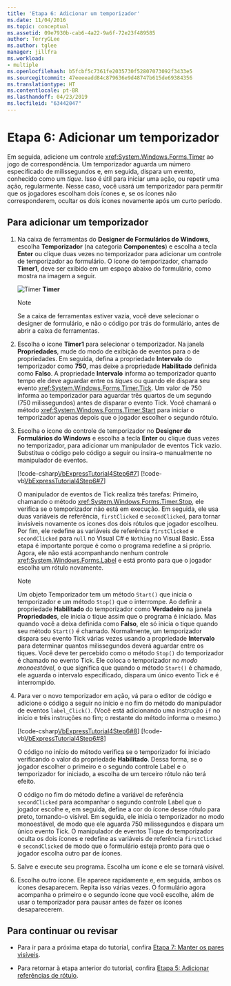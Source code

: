```yaml
---
title: 'Etapa 6: Adicionar um temporizador'
ms.date: 11/04/2016
ms.topic: conceptual
ms.assetid: 09e7930b-cab6-4a22-9a6f-72e23f489585
author: TerryGLee
ms.author: tglee
manager: jillfra
ms.workload:
- multiple
ms.openlocfilehash: b5fcbf5c7361fe2035730f52807073092f3433e5
ms.sourcegitcommit: 47eeeeadd84c879636e9d48747b615de69384356
ms.translationtype: HT
ms.contentlocale: pt-BR
ms.lasthandoff: 04/23/2019
ms.locfileid: "63442047"
---
```

# <a name="step-6-add-a-timer"></a>Etapa 6: Adicionar um temporizador
Em seguida, adicione um controle <xref:System.Windows.Forms.Timer> ao jogo de correspondência. Um temporizador aguarda um número especificado de milissegundos e, em seguida, dispara um evento, conhecido como um *tique*. Isso é útil para iniciar uma ação, ou repetir uma ação, regularmente. Nesse caso, você usará um temporizador para permitir que os jogadores escolham dois ícones e, se os ícones não corresponderem, ocultar os dois ícones novamente após um curto período.

## <a name="to-add-a-timer"></a>Para adicionar um temporizador

1. Na caixa de ferramentas do **Designer de Formulários do Windows**, escolha **Temporizador** (na categoria **Componentes**) e escolha a tecla **Enter** ou clique duas vezes no temporizador para adicionar um controle de temporizador ao formulário. O ícone do temporizador, chamado **Timer1**, deve ser exibido em um espaço abaixo do formulário, como mostra na imagem a seguir.

     ![Timer](../ide/media/express_timer.png)
**Timer**

    > [!NOTE]
    > Se a caixa de ferramentas estiver vazia, você deve selecionar o designer de formulário, e não o código por trás do formulário, antes de abrir a caixa de ferramentas.

2. Escolha o ícone **Timer1** para selecionar o temporizador. Na janela **Propriedades**, mude do modo de exibição de eventos para o de propriedades. Em seguida, defina a propriedade **Intervalo** do temporizador como **750**, mas deixe a propriedade **Habilitado** definida como **Falso**. A propriedade **Intervalo** informa ao temporizador quanto tempo ele deve aguardar entre os *tiques* ou quando ele dispara seu evento <xref:System.Windows.Forms.Timer.Tick>. Um valor de 750 informa ao temporizador para aguardar três quartos de um segundo (750 milissegundos) antes de disparar o evento Tick. Você chamará o método <xref:System.Windows.Forms.Timer.Start> para iniciar o temporizador apenas depois que o jogador escolher o segundo rótulo.

3. Escolha o ícone do controle de temporizador no **Designer de Formulários do Windows** e escolha a tecla **Enter** ou clique duas vezes no temporizador, para adicionar um manipulador de eventos Tick vazio. Substitua o código pelo código a seguir ou insira-o manualmente no manipulador de eventos.

     [!code-csharp[VbExpressTutorial4Step6#7](../ide/codesnippet/CSharp/step-6-add-a-timer_1.cs)]
     [!code-vb[VbExpressTutorial4Step6#7](../ide/codesnippet/VisualBasic/step-6-add-a-timer_1.vb)]

     O manipulador de eventos de Tick realiza três tarefas: Primeiro, chamando o método <xref:System.Windows.Forms.Timer.Stop>, ele verifica se o temporizador não está em execução. Em seguida, ele usa duas variáveis de referência, `firstClicked` e `secondClicked`, para tornar invisíveis novamente os ícones dos dois rótulos que jogador escolheu. Por fim, ele redefine as variáveis de referência `firstClicked` e `secondClicked` para `null` no Visual C# e `Nothing` no Visual Basic. Essa etapa é importante porque é como o programa redefine a si próprio. Agora, ele não está acompanhando nenhum controle <xref:System.Windows.Forms.Label> e está pronto para que o jogador escolha um rótulo novamente.

    > [!NOTE]
    > Um objeto Temporizador tem um método `Start()` que inicia o temporizador e um método `Stop()` que o interrompe. Ao definir a propriedade **Habilitado** do temporizador como **Verdadeiro** na janela **Propriedades**, ele inicia o tique assim que o programa é iniciado. Mas quando você a deixa definida como **Falso**, ele só inicia o tique quando seu método `Start()` é chamado. Normalmente, um temporizador dispara seu evento Tick várias vezes usando a propriedade **Intervalo** para determinar quantos milissegundos deverá aguardar entre os tiques. Você deve ter percebido como o método `Stop()` do temporizador é chamado no evento Tick. Ele coloca o temporizador no *modo monoestável*, o que significa que quando o método `Start()` é chamado, ele aguarda o intervalo especificado, dispara um único evento Tick e é interrompido.

4. Para ver o novo temporizador em ação, vá para o editor de código e adicione o código a seguir no início e no fim do método do manipulador de eventos `label_Click()`. (Você está adicionando uma instrução `if` no início e três instruções no fim; o restante do método informa o mesmo.)

     [!code-csharp[VbExpressTutorial4Step6#8](../ide/codesnippet/CSharp/step-6-add-a-timer_2.cs)]
     [!code-vb[VbExpressTutorial4Step6#8](../ide/codesnippet/VisualBasic/step-6-add-a-timer_2.vb)]

     O código no início do método verifica se o temporizador foi iniciado verificando o valor da propriedade **Habilitado**. Dessa forma, se o jogador escolher o primeiro e o segundo controle Label e o temporizador for iniciado, a escolha de um terceiro rótulo não terá efeito.

     O código no fim do método define a variável de referência `secondClicked` para acompanhar o segundo controle Label que o jogador escolhe e, em seguida, define a cor do ícone desse rótulo para preto, tornando-o visível. Em seguida, ele inicia o temporizador no modo monoestável, de modo que ele aguarda 750 milissegundos e dispara um único evento Tick. O manipulador de eventos Tique do temporizador oculta os dois ícones e redefine as variáveis de referência `firstClicked` e `secondClicked` de modo que o formulário esteja pronto para que o jogador escolha outro par de ícones.

5. Salve e execute seu programa. Escolha um ícone e ele se tornará visível.

6. Escolha outro ícone. Ele aparece rapidamente e, em seguida, ambos os ícones desaparecem. Repita isso várias vezes. O formulário agora acompanha o primeiro e o segundo ícone que você escolhe, além de usar o temporizador para pausar antes de fazer os ícones desaparecerem.

## <a name="to-continue-or-review"></a>Para continuar ou revisar

- Para ir para a próxima etapa do tutorial, confira [Etapa 7: Manter os pares visíveis](../ide/step-7-keep-pairs-visible.md).

- Para retornar à etapa anterior do tutorial, confira [Etapa 5: Adicionar referências de rótulo](../ide/step-5-add-label-references.md).
